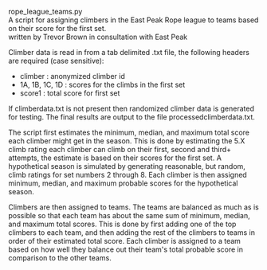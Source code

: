rope_league_teams.py  
A script for assigning climbers in the East Peak Rope league to teams based on their score for the first set.  
written by Trevor Brown in consultation with East Peak

Climber data is read in from a tab delimited .txt file, the following headers are required (case sensitive):
- climber : anonymized climber id  
- 1A, 1B, 1C, 1D : scores for the climbs in the first set  
- score1 : total score for first set

If climberdata.txt is not present then randomized climber data is generated for testing. The final results are output
to the file processedclimberdata.txt.

The script first estimates the minimum, median, and maximum total score each climber might get in the season.
This is done by estimating the 5.X climb rating each climber can climb on their first, second and third+ attempts,
the estimate is based on their scores for the first set. A hypothetical season is simulated by generating reasonable,
but random, climb ratings for set numbers 2 through 8. Each climber is then assigned minimum, median, and maximum
probable scores for the hypothetical season.

Climbers are then assigned to teams. The teams are balanced as much as is possible so that each team has about the
same sum of minimum, median, and maximum total scores. This is done by first adding one of the top climbers to each
team, and then adding the rest of the climbers to teams in order of their estimated total score. Each climber is
assigned to a team based on how well they balance out their team's total probable score in comparison to the other teams.

